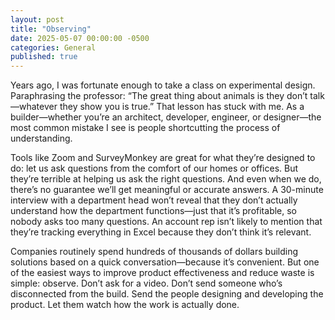 ```yaml
---
layout: post
title: "Observing"
date: 2025-05-07 00:00:00 -0500
categories: General
published: true
---
```

Years ago, I was fortunate enough to take a class on experimental design. Paraphrasing the professor: “The great thing about animals is they don’t talk—whatever they show you is true.” That lesson has stuck with me. As a builder—whether you’re an architect, developer, engineer, or designer—the most common mistake I see is people shortcutting the process of understanding.

Tools like Zoom and SurveyMonkey are great for what they’re designed to do: let us ask questions from the comfort of our homes or offices. But they’re terrible at helping us ask the right questions. And even when we do, there’s no guarantee we’ll get meaningful or accurate answers. A 30-minute interview with a department head won’t reveal that they don’t actually understand how the department functions—just that it’s profitable, so nobody asks too many questions. An account rep isn’t likely to mention that they’re tracking everything in Excel because they don’t think it’s relevant.

Companies routinely spend hundreds of thousands of dollars building solutions based on a quick conversation—because it’s convenient. But one of the easiest ways to improve product effectiveness and reduce waste is simple: observe. Don’t ask for a video. Don’t send someone who’s disconnected from the build. Send the people designing and developing the product. Let them watch how the work is actually done.